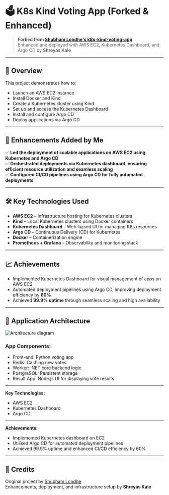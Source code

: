 # 🗳️ K8s Kind Voting App (Forked & Enhanced)

> **Forked from [Shubham Londhe's k8s-kind-voting-app](https://github.com/LondheShubham153/k8s-kind-voting-app.git)**  
> Enhanced and deployed with AWS EC2, Kubernetes Dashboard, and Argo CD by **Shreyas Kale**

---

## 📌 Overview

This project demonstrates how to:
- Launch an AWS EC2 instance
- Install Docker and Kind
- Create a Kubernetes cluster using Kind
- Set up and access the Kubernetes Dashboard
- Install and configure Argo CD
- Deploy applications via Argo CD

---

## 🚀 Enhancements Added by Me

✅ **Led the deployment of scalable applications on AWS EC2 using Kubernetes and Argo CD**  
✅ **Orchestrated deployments via Kubernetes dashboard, ensuring efficient resource utilization and seamless scaling**  
✅ **Configured CI/CD pipelines using Argo CD for fully automated deployments**

---

## 🛠️ Key Technologies Used

- **AWS EC2** – Infrastructure hosting for Kubernetes clusters  
- **Kind** – Local Kubernetes clusters using Docker containers  
- **Kubernetes Dashboard** – Web-based UI for managing K8s resources  
- **Argo CD** – Continuous Delivery (CD) for Kubernetes  
- **Docker** – Containerization engine  
- **Prometheus + Grafana** – Observability and monitoring stack

---

## 📈 Achievements

- Implemented Kubernetes Dashboard for visual management of apps on AWS EC2  
- Automated deployment pipelines using Argo CD, improving deployment efficiency by **60%**  
- Achieved **99.9% uptime** through seamless scaling and high availability

---

## 🔧 Application Architecture

![Architecture diagram](k8s-kind-voting-app.png)

### App Components:
- Front-end: Python voting app
- Redis: Caching new votes
- Worker: .NET core backend logic
- PostgreSQL: Persistent storage
- Result App: Node.js UI for displaying vote results
---

**Key Technologies:**  
- AWS EC2  
- Kubernetes Dashboard  
- Argo CD  
---

**Achievements:**  
- Implemented Kubernetes dashboard on EC2  
- Utilised Argo CD for automated deployment pipelines  
- Achieved 99.9% uptime and enhanced CI/CD efficiency by 60%

---

## 🙌 Credits

Original project by [Shubham Londhe](https://github.com/LondheShubham153/k8s-kind-voting-app.git)  
Enhancements, deployment, and infrastructure setup by **Shreyas Kale**

